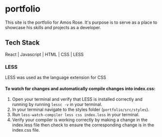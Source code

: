 # portfolio

This site is the portfolio for Amos Rose. It's purpose is to serve as a place to showcase his skills and projects as a developer.

## Tech Stack

React | Javascript | HTML | CSS | LESS

### LESS

LESS was used as the language extension for CSS

#### To watch for changes and automatically compile changes into index.css:

1. Open your terminal and verify that LESS is installed correctly and running by running `lessc -v` in your terminal.
2. In your terminal navigate to the styles folder (`portfolio/src/styles`).
3. Run `less-watch-compiler less css index.less` in your terminal.
4. Verify your compiler is working correctly by making a change in the index.less file then check to ensure the corresponding change is in the index.css file.
